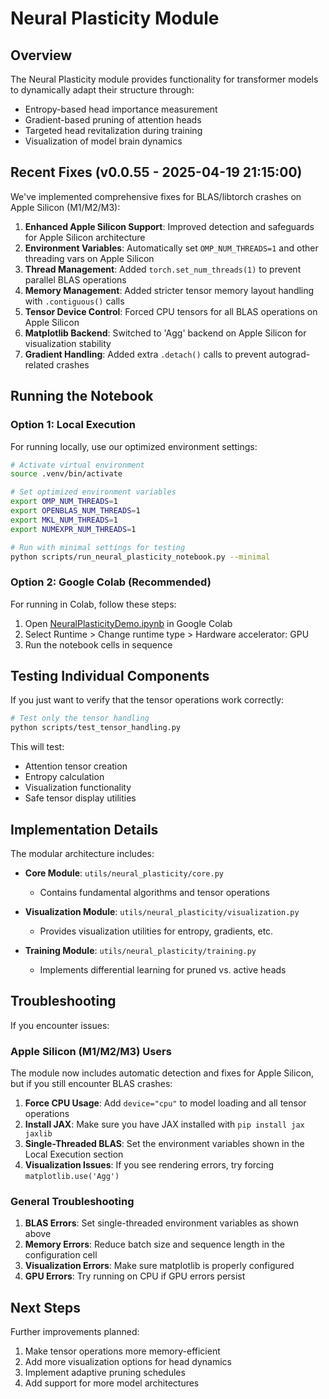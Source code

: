 # Neural Plasticity Module

## Overview

The Neural Plasticity module provides functionality for transformer models to dynamically adapt their structure through:
- Entropy-based head importance measurement
- Gradient-based pruning of attention heads
- Targeted head revitalization during training
- Visualization of model brain dynamics

## Recent Fixes (v0.0.55 - 2025-04-19 21:15:00)

We've implemented comprehensive fixes for BLAS/libtorch crashes on Apple Silicon (M1/M2/M3):

1. **Enhanced Apple Silicon Support**: Improved detection and safeguards for Apple Silicon architecture
2. **Environment Variables**: Automatically set `OMP_NUM_THREADS=1` and other threading vars on Apple Silicon
3. **Thread Management**: Added `torch.set_num_threads(1)` to prevent parallel BLAS operations
4. **Memory Management**: Added stricter tensor memory layout handling with `.contiguous()` calls
5. **Tensor Device Control**: Forced CPU tensors for all BLAS operations on Apple Silicon
6. **Matplotlib Backend**: Switched to 'Agg' backend on Apple Silicon for visualization stability
7. **Gradient Handling**: Added extra `.detach()` calls to prevent autograd-related crashes

## Running the Notebook

### Option 1: Local Execution

For running locally, use our optimized environment settings:

```bash
# Activate virtual environment
source .venv/bin/activate

# Set optimized environment variables
export OMP_NUM_THREADS=1
export OPENBLAS_NUM_THREADS=1
export MKL_NUM_THREADS=1
export NUMEXPR_NUM_THREADS=1

# Run with minimal settings for testing
python scripts/run_neural_plasticity_notebook.py --minimal
```

### Option 2: Google Colab (Recommended)

For running in Colab, follow these steps:

1. Open [NeuralPlasticityDemo.ipynb](https://colab.research.google.com/github/CambrianTech/sentinel-ai/blob/feature/implement-adaptive-plasticity/colab_notebooks/NeuralPlasticityDemo.ipynb) in Google Colab
2. Select Runtime > Change runtime type > Hardware accelerator: GPU
3. Run the notebook cells in sequence

## Testing Individual Components

If you just want to verify that the tensor operations work correctly:

```bash
# Test only the tensor handling
python scripts/test_tensor_handling.py
```

This will test:
- Attention tensor creation
- Entropy calculation
- Visualization functionality
- Safe tensor display utilities

## Implementation Details

The modular architecture includes:

- **Core Module**: `utils/neural_plasticity/core.py`
  - Contains fundamental algorithms and tensor operations

- **Visualization Module**: `utils/neural_plasticity/visualization.py`
  - Provides visualization utilities for entropy, gradients, etc.

- **Training Module**: `utils/neural_plasticity/training.py`
  - Implements differential learning for pruned vs. active heads

## Troubleshooting

If you encounter issues:

### Apple Silicon (M1/M2/M3) Users

The module now includes automatic detection and fixes for Apple Silicon, but if you still encounter BLAS crashes:

1. **Force CPU Usage**: Add `device="cpu"` to model loading and all tensor operations
2. **Install JAX**: Make sure you have JAX installed with `pip install jax jaxlib`
3. **Single-Threaded BLAS**: Set the environment variables shown in the Local Execution section
4. **Visualization Issues**: If you see rendering errors, try forcing `matplotlib.use('Agg')`

### General Troubleshooting

1. **BLAS Errors**: Set single-threaded environment variables as shown above
2. **Memory Errors**: Reduce batch size and sequence length in the configuration cell
3. **Visualization Errors**: Make sure matplotlib is properly configured
4. **GPU Errors**: Try running on CPU if GPU errors persist

## Next Steps

Further improvements planned:

1. Make tensor operations more memory-efficient
2. Add more visualization options for head dynamics
3. Implement adaptive pruning schedules
4. Add support for more model architectures